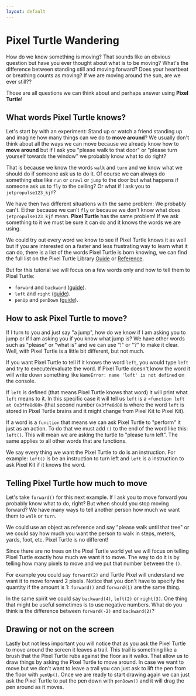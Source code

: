 ```yaml
---
layout: default
---
```


# Pixel Turtle Wandering

How do we know something is moving? That sounds like an obvious question but have you ever thought about what is to be moving? What's the difference between standing still and moving forward? Does your heartbeat or breathing counts as moving? If we are moving around the sun, are we ever still??

Those are all questions we can think about and perhaps answer using **Pixel Turtle**!

## What words Pixel Turtle knows?

Let's start by with an experiment: Stand up or watch a friend standing up and imagine how many things can we do to **move around**? We usually don't think about all the ways we can move because we already know how to **move around** but if I ask you "please walk to that door" or "please turn yourself towards the window" we probably know what to do right?

That is because we know the words `walk` and `turn` and we know what we should do if someone ask us to do it. Of course we can always do something else like `run` or `crawl` or `jump` to the door but what happens if someone ask us to `fly` to the ceiling? Or what if I ask you to `jetpropulse123_kjf`?

We have then two different situations with the same problem: We probably can't. Either because we can't `fly` or because we don't know what does `jetpropulse123_kjf` mean. **Pixel Turtle** has the same problem! If we ask something to it we must be sure it can do and it knows the words we are using.

We could try out every word we know to see if Pixel Turtle knows it as well but if you are interested on a faster and less frustrating way to learn what it can do, there is a list of the words Pixel Turtle is born knowing, we can find the full list on the Pixel Turtle Library [Guide](../pixel-turtle.html) or [Reference](../reference/pixel-turtle.html).

But for this tutorial we will focus on a few words only and how to tell them to Pixel Turtle:

- `forward` and `backward` ([guide](../pixel-turtle.html#forward-and-backward)).
- `left` and `right` ([guide](../pixel-turtle.html#left-and-right)).
- `penUp` and `penDown` ([guide](../pixel-turtle.html#pen-up-and-pen-down)).

## How to ask Pixel Turtle to move?

If I turn to you and just say "a jump", how do we know if I am asking you to jump or if I am asking you if you know what jump is? We have other words such as "please" or "what is" and we can use "!" or "?" to make it clear. Well, with Pixel Turtle is a little bit different, but not much.

If you want Pixel Turtle to tell if it knows the word `left`, you would type `left` and try to execute/evaluate the word. If Pixel Turtle doesn't know the word it will write down something like `NameError: name 'left' is not defined` on the console.

If `left` is defined (that means Pixel Turtle knows that word) it will print what `left` means to it. In this specific case it will tell us `left` is a `<function left at 0x3ffe8d80>` (that second number `0x3ffe8d80` is where the word `left` is stored in Pixel Turtle brains and it might change from Pixel Kit to Pixel Kit).

If a word is a `function` that means we can ask Pixel Turtle to "perform" it just as an action. To do that we must add `()` to the end of the word like this: `left()`. This will mean we are asking the turtle to "please turn left". The same applies to all other words that are functions.

We say every thing we want the Pixel Turtle to do is an instruction. For example: `left()` is be an instruction to turn left and `left` is a instruction to ask Pixel Kit if it knows the word.

## Telling Pixel Turtle how much to move

Let's take `forward()` for this next example. If I ask you to move forward you probably know what to do, right? But when should you stop moving forward? We have many ways to tell another person how much we want them to `walk` or `turn`.

We could use an object as reference and say "please walk until that tree" or we could say how much you want the person to walk in steps, meters, yards, foot, etc. Pixel Turtle is no different!

Since there are no trees on the Pixel Turtle world yet we will focus on telling Pixel Turtle exactly how much we want it to move. The way to do it is by telling how many pixels to move and we put that number between the `()`.

For example you could say `forward(2)` and Turtle Pixel will understand we want it to move forward 2 pixels. Notice that you don't have to specify the quantity if the amount is 1: `forward()` and `forward(1)` are the same thing.

In the same spirit we could say `backward(4)`, `left(2)` or `right(3)`. One thing that might be useful sometimes is to use negative numbers. What do you think is the difference between `forward(-2)` and `backward(2)`?

## Drawing or not on the screen

Lastly but not less important you will notice that as you ask the Pixel Turtle to move around the screen it leaves a trail. This trail is something like a brush that the Pixel Turtle rubs against the floor as it walks. That allow us to draw things by asking the Pixel Turtle to move around. In case we want to move but we don't want to leave a trail you can just ask to lift the pen from the floor with `penUp()`. Once we are ready to start drawing again we can just ask the Pixel Turtle to put the pen down with `penDown()` and it will drag the pen around as it moves.
